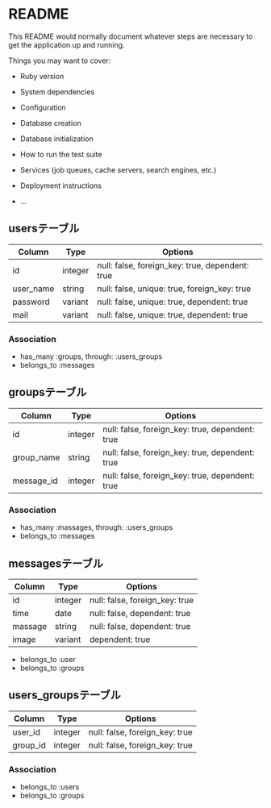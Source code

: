 # README

This README would normally document whatever steps are necessary to get the
application up and running.

Things you may want to cover:

* Ruby version

* System dependencies

* Configuration

* Database creation

* Database initialization

* How to run the test suite

* Services (job queues, cache servers, search engines, etc.)

* Deployment instructions

* ...

## usersテーブル
|Column|Type|Options|
|------|----|-------|
|id|integer|null: false, foreign_key: true, dependent: true|
|user_name|string|null: false, unique: true, foreign_key: true|
|password|variant|null: false, unique: true, dependent: true|
|mail|variant|null: false, unique: true, dependent: true|

### Association
- has_many :groups, through: :users_groups
- belongs_to :messages

## groupsテーブル
|Column|Type|Options|
|------|----|-------|
|id|integer|null: false, foreign_key: true, dependent: true|
|group_name|string|null: false, foreign_key: true, dependent: true|
|message_id|integer|null: false, foreign_key: true, dependent: true|
### Association
- has_many :massages, through: :users_groups
- belongs_to :messages

## messagesテーブル
|Column|Type|Options|
|------|----|-------|
|id|integer|null: false, foreign_key: true|
|time|date|null: false, dependent: true|
|massage|string|null: false, dependent: true|
|image|variant|dependent: true|
- belongs_to :user
- belongs_to :groups

## users_groupsテーブル
|Column|Type|Options|
|------|----|-------|
|user_id|integer|null: false, foreign_key: true|
|group_id|integer|null: false, foreign_key: true|

### Association
- belongs_to :users
- belongs_to :groups